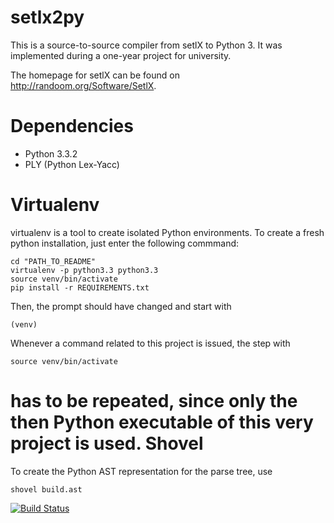 setlx2py
========

This is a source-to-source compiler from setlX to Python 3. It was implemented during a one-year project for university.

The homepage for setlX can be found on <http://randoom.org/Software/SetlX>.

Dependencies
============

* Python 3.3.2
* PLY (Python Lex-Yacc)

Virtualenv
==========
virtualenv is a tool to create isolated Python environments. To create a fresh python installation, just enter the following commmand:

	cd "PATH_TO_README"
	virtualenv -p python3.3 python3.3
	source venv/bin/activate
	pip install -r REQUIREMENTS.txt	

Then, the prompt should have changed and start with 

	(venv)

Whenever a command related to this project is issued, the step with 

	source venv/bin/activate

has to be repeated, since only the then Python executable of this very project is used.
Shovel
=====

To create the Python AST representation for the parse tree, use

	shovel build.ast

[![Build Status](https://travis-ci.org/Rentier/setlx2py.png?branch=master)](https://travis-ci.org/Rentier/setlx2py)
